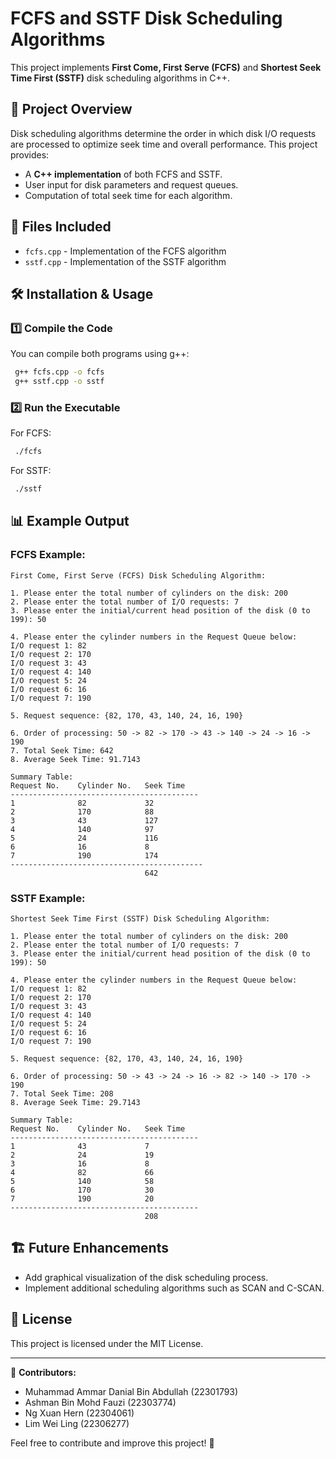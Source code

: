 # FCFS and SSTF Disk Scheduling Algorithms

This project implements **First Come, First Serve (FCFS)** and **Shortest Seek Time First (SSTF)** disk scheduling algorithms in C++.

## 📌 Project Overview
Disk scheduling algorithms determine the order in which disk I/O requests are processed to optimize seek time and overall performance. This project provides:
- A **C++ implementation** of both FCFS and SSTF.
- User input for disk parameters and request queues.
- Computation of total seek time for each algorithm.

## 📂 Files Included
- `fcfs.cpp` - Implementation of the FCFS algorithm
- `sstf.cpp` - Implementation of the SSTF algorithm

## 🛠️ Installation & Usage

### 1️⃣ Compile the Code
You can compile both programs using g++:
```bash
 g++ fcfs.cpp -o fcfs
 g++ sstf.cpp -o sstf
```

### 2️⃣ Run the Executable
For FCFS:
```bash
 ./fcfs
```
For SSTF:
```bash
 ./sstf
```

## 📊 Example Output
### FCFS Example:
```
First Come, First Serve (FCFS) Disk Scheduling Algorithm: 

1. Please enter the total number of cylinders on the disk: 200
2. Please enter the total number of I/O requests: 7
3. Please enter the initial/current head position of the disk (0 to 199): 50

4. Please enter the cylinder numbers in the Request Queue below:
I/O request 1: 82
I/O request 2: 170
I/O request 3: 43
I/O request 4: 140
I/O request 5: 24
I/O request 6: 16
I/O request 7: 190

5. Request sequence: {82, 170, 43, 140, 24, 16, 190}

6. Order of processing: 50 -> 82 -> 170 -> 43 -> 140 -> 24 -> 16 -> 190
7. Total Seek Time: 642
8. Average Seek Time: 91.7143

Summary Table:
Request No.    Cylinder No.   Seek Time
------------------------------------------
1              82             32
2              170            88
3              43             127
4              140            97
5              24             116
6              16             8
7              190            174
-------------------------------------------
                              642
```

### SSTF Example:
```
Shortest Seek Time First (SSTF) Disk Scheduling Algorithm: 

1. Please enter the total number of cylinders on the disk: 200
2. Please enter the total number of I/O requests: 7
3. Please enter the initial/current head position of the disk (0 to 199): 50

4. Please enter the cylinder numbers in the Request Queue below:
I/O request 1: 82
I/O request 2: 170
I/O request 3: 43
I/O request 4: 140
I/O request 5: 24
I/O request 6: 16
I/O request 7: 190

5. Request sequence: {82, 170, 43, 140, 24, 16, 190}

6. Order of processing: 50 -> 43 -> 24 -> 16 -> 82 -> 140 -> 170 -> 190
7. Total Seek Time: 208
8. Average Seek Time: 29.7143

Summary Table:
Request No.    Cylinder No.   Seek Time
------------------------------------------
1              43             7
2              24             19
3              16             8
4              82             66
5              140            58
6              170            30
7              190            20
------------------------------------------
                              208
```

## 🏗️ Future Enhancements
- Add graphical visualization of the disk scheduling process.
- Implement additional scheduling algorithms such as SCAN and C-SCAN.

## 📜 License
This project is licensed under the MIT License.

---
📌 **Contributors:**
- Muhammad Ammar Danial Bin Abdullah (22301793)
- Ashman Bin Mohd Fauzi (22303774)
- Ng Xuan Hern (22304061)
- Lim Wei Ling (22306277)

Feel free to contribute and improve this project! 🚀

